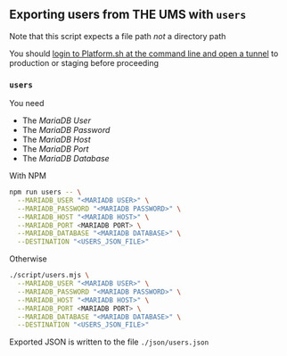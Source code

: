 ## Exporting users from THE UMS with `users`

Note that this script expects a file path _not_ a directory path

You should [login to Platform.sh at the command line and open a tunnel](logging-in-to-platformsh-and-opening-a-tunnel.md) to production or staging before proceeding

### `users`

You need

- The _MariaDB User_
- The _MariaDB Password_
- The _MariaDB Host_
- The _MariaDB Port_
- The _MariaDB Database_

With NPM

```bash
npm run users -- \
  --MARIADB_USER "<MARIADB USER>" \
  --MARIADB_PASSWORD "<MARIADB PASSWORD>" \
  --MARIADB_HOST "<MARIADB HOST>" \
  --MARIADB_PORT <MARIADB PORT> \
  --MARIADB_DATABASE "<MARIADB DATABASE>" \
  --DESTINATION "<USERS_JSON_FILE>"
```

Otherwise

```bash
./script/users.mjs \
  --MARIADB_USER "<MARIADB USER>" \
  --MARIADB_PASSWORD "<MARIADB PASSWORD>" \
  --MARIADB_HOST "<MARIADB HOST>" \
  --MARIADB_PORT <MARIADB PORT> \
  --MARIADB_DATABASE "<MARIADB DATABASE>" \
  --DESTINATION "<USERS_JSON_FILE>"
```

Exported JSON is written to the file `./json/users.json`
